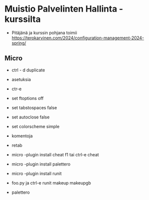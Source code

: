 # Muistio Palvelinten Hallinta - kurssilta
- Pitäjänä ja kurssin pohjana toimii https://terokarvinen.com/2024/configuration-management-2024-spring/

## Micro

- ctrl - d duplicate
- asetuksia
- ctr-e
- set ftoptions off
- set tabstospaces false
- set autoclose false
- set colorscheme simple

- komentoja
- retab


- micro -plugin install cheat f1 tai ctrl-e cheat
- micro -plugin install palettero
- micro -plugin install runit
- foo.py ja ctrl-e runit makeup makeupgb
- palettero

